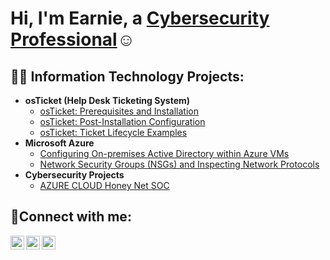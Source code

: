 <h1>Hi, I'm Earnie, a <a href="https://linkedin.com/in/iamearniewilliams"> Cybersecurity Professional</a>☺</h1>

<h2>👨‍💻 Information Technology Projects:</h2>

- <b>osTicket (Help Desk Ticketing System)</b>
  - [osTicket: Prerequisites and Installation](https://github.com/TechyEarnie/-osticket-prereqs)
  - [osTicket: Post-Installation Configuration](https://github.com/TechyEarnie/post-install-config)
  - [osTicket: Ticket Lifecycle Examples](https://github.com/TechyEarnie/ticket-lifecycle)
- <b>Microsoft Azure</b>
  - [Configuring On-premises Active Directory within Azure VMs](https://github.com/TechyEarnie/configure-ad)
  - [Network Security Groups (NSGs) and Inspecting Network Protocols](https://github.com/TechyEarnie/azure-network-protocols)
- <b>Cybersecurity Projects</b>
  - [AZURE CLOUD Honey Net SOC](https://github.com/TechieEarnie/AzureCloud-SOC-Honeynet)

<h2>🤳Connect with me:</h2>

[<img align="left" alt="Josh | Twitter" width="22px" src="https://cdn.jsdelivr.net/npm/simple-icons@v3/icons/twitter.svg" />][twitter]
[<img align="left" alt="Josh | LinkedIn" width="22px" src="https://cdn.jsdelivr.net/npm/simple-icons@v3/icons/linkedin.svg" />][linkedin]
[<img align="left" alt="Josh | Instagram" width="22px" src="https://cdn.jsdelivr.net/npm/simple-icons@v3/icons/instagram.svg" />][instagram]

[twitter]: https://twitter.com/CoachEarnie
[instagram]: https://www.instagram.com/iamearniewilliams
[linkedin]: https://linkedin.com/in/iamearniewilliams
